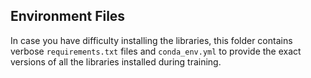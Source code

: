 ## Environment Files

In case you have difficulty installing the libraries, this folder contains verbose `requirements.txt` files and `conda_env.yml` to provide the exact versions of all the libraries installed during training.